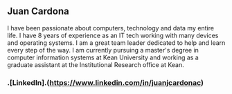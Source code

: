 ## Juan Cardona

I have been passionate about computers, technology and data my entire life. I have 8 years of experience as an IT tech working with many devices and operating systems. I am a great team leader dedicated to help and learn every step of the way. I am currently pursuing a master's degree in computer information systems at Kean University and working as a graduate assistant at the Institutional Research office at Kean.

### .[LinkedIn].(https://www.linkedin.com/in/juanjcardonac) 



